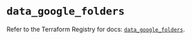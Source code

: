 # `data_google_folders`

Refer to the Terraform Registry for docs: [`data_google_folders`](https://registry.terraform.io/providers/hashicorp/google/5.26.0/docs/data-sources/folders).

